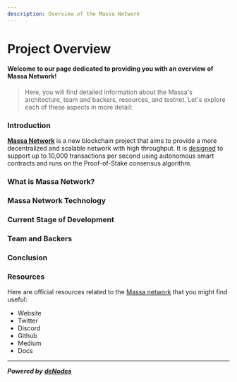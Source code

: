 ```yaml
---
description: Overview of the Massa Network
---
```


# Project Overview

#### Welcome to our page dedicated to providing you with an overview of Massa Network!

> Here, you will find detailed information about the Massa's architecture, team and backers, resources, and testnet. Let's explore each of these aspects in more detail:

### Introduction

[**Massa Network**](https://massa.net/) is a new blockchain project that aims to provide a more decentralized and scalable network with high throughput. It is [designed](https://massa.net/technology) to support up to 10,000 transactions per second using autonomous smart contracts and runs on the Proof-of-Stake consensus algorithm.&#x20;

### What is Massa Network?



### Massa Network Technology



### Current Stage of Development



### Team and Backers



### Conclusion



### Resources

Here are official resources related to the [Massa network](https://massa.net/) that you might find useful:

* Website
* Twitter&#x20;
* Discord
* Github
* Medium
* Docs

***

_**Powered by**_ [_**deNodes**_](https://twitter.com/deNodes\_)

